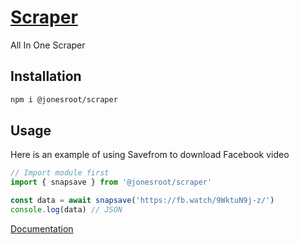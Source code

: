 # [Scraper](https://github.com/jonesroot/scraper)
All In One Scraper

## Installation
```sh
npm i @jonesroot/scraper
```

## Usage 
Here is an example of using Savefrom to download Facebook video
```ts
// Import module first
import { snapsave } from '@jonesroot/scraper'

const data = await snapsave('https://fb.watch/9WktuN9j-z/')
console.log(data) // JSON
```
[Documentation](https://jonesroot.github.io/scraper/)